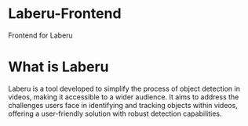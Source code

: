 # Laberu-Frontend
Frontend for Laberu

# What is Laberu
Laberu is a tool developed to simplify the process of object detection in videos, making it accessible to a wider audience. 
It aims to address the challenges users face in identifying and tracking objects within videos, offering a user-friendly solution with robust detection capabilities.
